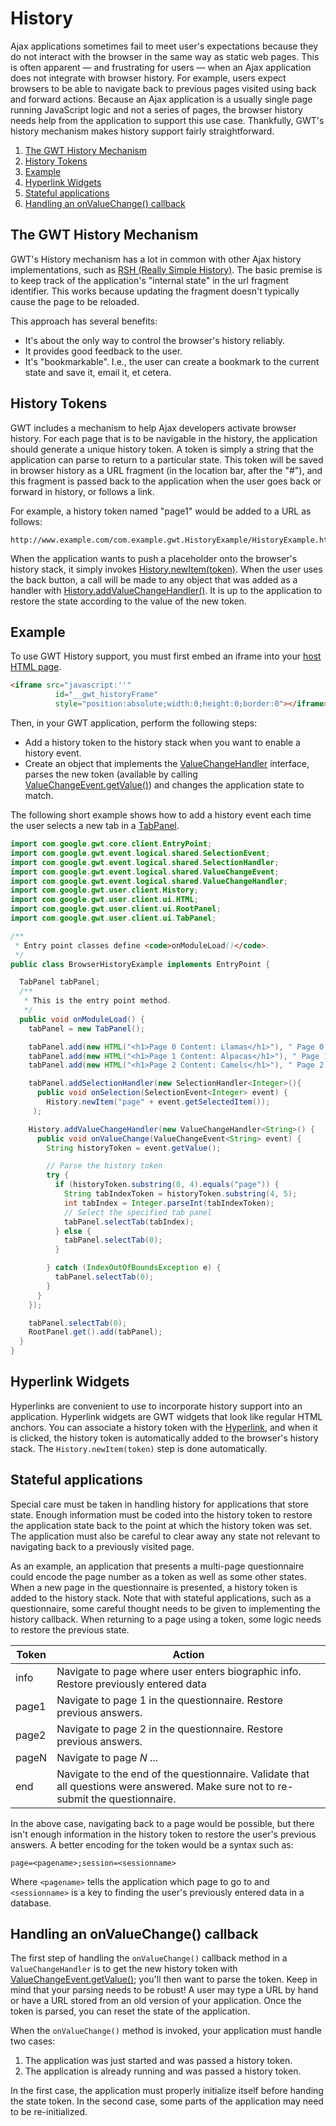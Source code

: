 History
===

Ajax applications sometimes fail to meet user's expectations because they do not interact with the browser in the same way as static web pages. This is often apparent &mdash; and
frustrating for users &mdash; when an Ajax application does not integrate with browser history. For example, users expect browsers to be able to navigate back to previous pages visited
using back and forward actions. Because an Ajax application is a usually single page running JavaScript logic and not a series of pages, the browser history needs help from the
application to support this use case. Thankfully, GWT's history mechanism makes history support fairly straightforward.

1.  [The GWT History Mechanism](#mechanism)
2.  [History Tokens](#tokens)
3.  [Example](#example)
4.  [Hyperlink Widgets](#widgets)
5.  [Stateful applications](#stateful)
6.  [Handling an onValueChange() callback](#onvaluechange)

## The GWT History Mechanism<a id="mechanism"></a>

GWT's History mechanism has a lot in common with other Ajax history implementations, such as [RSH (Really
Simple History)](http://code.google.com/p/reallysimplehistory). The basic premise is to keep track of the application's "internal state" in the url fragment identifier. This works because updating the fragment doesn't
typically cause the page to be reloaded.

This approach has several benefits:

*   It's about the only way to control the browser's history reliably.
*   It provides good feedback to the user.
*   It's "bookmarkable". I.e., the user can create a bookmark to the current state and save it, email it, et cetera.

## History Tokens<a id="tokens"></a>

GWT includes a mechanism to help Ajax developers activate browser history. For each page that is to be navigable in the history, the application should generate a unique
history token. A token is simply a string that the application can parse to return to a particular state. This token will be saved in browser history as a URL fragment (in the
location bar, after the "#"), and this fragment is passed back to the application when the user goes back or forward in history, or follows a link.

For example, a history token named "page1" would be added to a URL as follows:

```text
http://www.example.com/com.example.gwt.HistoryExample/HistoryExample.html#page1
```

When the application wants to push a placeholder onto the browser's history stack, it simply invokes [History.newItem(token)](/javadoc/latest/com/google/gwt/user/client/History.html#newItem-java.lang.String-). When
the user uses the back button, a call will be made to any object that was added as a handler with [History.addValueChangeHandler()](/javadoc/latest/com/google/gwt/user/client/History.html#addValueChangeHandler-com.google.gwt.event.logical.shared.ValueChangeHandler-). It is up to the application to restore the state according to the value of the new token.

## Example<a id="example"></a>

To use GWT History support, you must first embed an iframe into your [host HTML page](DevGuideOrganizingProjects.html#DevGuideHostPage).

```html
<iframe src="javascript:''"
          id="__gwt_historyFrame"
          style="position:absolute;width:0;height:0;border:0"></iframe>
```

Then, in your GWT application, perform the following steps:

*   Add a history token to the history stack when you want to enable a history event.
*   Create an object that implements the [ValueChangeHandler](/javadoc/latest/com/google/gwt/event/logical/shared/ValueChangeHandler.html) interface, parses the new token (available by calling [ValueChangeEvent.getValue()](/javadoc/latest/com/google/gwt/event/logical/shared/ValueChangeEvent.html#getValue--)) and changes the application state to match.

The following short example shows how to add a history event each time the user selects a new tab in a [TabPanel](/javadoc/latest/com/google/gwt/user/client/ui/TabPanel.html).

```java
import com.google.gwt.core.client.EntryPoint;
import com.google.gwt.event.logical.shared.SelectionEvent;
import com.google.gwt.event.logical.shared.SelectionHandler;
import com.google.gwt.event.logical.shared.ValueChangeEvent;
import com.google.gwt.event.logical.shared.ValueChangeHandler;
import com.google.gwt.user.client.History;
import com.google.gwt.user.client.ui.HTML;
import com.google.gwt.user.client.ui.RootPanel;
import com.google.gwt.user.client.ui.TabPanel;

/**
 * Entry point classes define <code>onModuleLoad()</code>.
 */
public class BrowserHistoryExample implements EntryPoint {

  TabPanel tabPanel;
  /**
   * This is the entry point method.
   */
  public void onModuleLoad() {
    tabPanel = new TabPanel();

    tabPanel.add(new HTML("<h1>Page 0 Content: Llamas</h1>"), " Page 0 ");
    tabPanel.add(new HTML("<h1>Page 1 Content: Alpacas</h1>"), " Page 1 ");
    tabPanel.add(new HTML("<h1>Page 2 Content: Camels</h1>"), " Page 2 ");

    tabPanel.addSelectionHandler(new SelectionHandler<Integer>(){
      public void onSelection(SelectionEvent<Integer> event) {
        History.newItem("page" + event.getSelectedItem());
     );

    History.addValueChangeHandler(new ValueChangeHandler<String>() {
      public void onValueChange(ValueChangeEvent<String> event) {
        String historyToken = event.getValue();

        // Parse the history token
        try {
          if (historyToken.substring(0, 4).equals("page")) {
            String tabIndexToken = historyToken.substring(4, 5);
            int tabIndex = Integer.parseInt(tabIndexToken);
            // Select the specified tab panel
            tabPanel.selectTab(tabIndex);
          } else {
            tabPanel.selectTab(0);
          }

        } catch (IndexOutOfBoundsException e) {
          tabPanel.selectTab(0);
        }
      }
    });

    tabPanel.selectTab(0);
    RootPanel.get().add(tabPanel);
  }
}
```

## Hyperlink Widgets<a id="widgets"></a>

Hyperlinks are convenient to use to incorporate history support into an application. Hyperlink widgets are GWT widgets that look like regular HTML anchors. You can associate a
history token with the [Hyperlink](/javadoc/latest/com/google/gwt/user/client/ui/Hyperlink.html), and when it is
clicked, the history token is automatically added to the browser's history stack. The `History.newItem(token)` step is done automatically.

## Stateful applications<a id="stateful"></a>

Special care must be taken in handling history for applications that store state. Enough information must be coded into the history token to restore the application state back
to the point at which the history token was set. The application must also be careful to clear away any state not relevant to navigating back to a previously visited page.

As an example, an application that presents a multi-page questionnaire could encode the page number as a token as well as some other states. When a new page in the
questionnaire is presented, a history token is added to the history stack. Note that with stateful applications, such as a questionnaire, some careful thought needs to be given to
implementing the history callback. When returning to a page using a token, some logic needs to restore the previous state.

| Token | Action                                                                                                                              |
| ------| ----------------------------------------------------------------------------------------------------------------------------------- |
| info  | Navigate to page where user enters biographic info. Restore previously entered data                                                 |
| page1 | Navigate to page 1 in the questionnaire. Restore previous answers.                                                                  |
| page2 | Navigate to page 2 in the questionnaire. Restore previous answers.                                                                  |
| pageN | Navigate to page _N_ ...                                                                                                            |
| end   | Navigate to the end of the questionnaire. Validate that all questions were answered. Make sure not to re-submit the questionnaire.  |

In the above case, navigating back to a page would be possible, but there isn't enough information in the history token to restore the user's previous answers. A better
encoding for the token would be a syntax such as:

```text
page=<pagename>;session=<sessionname>
```

Where `<pagename>` tells the application which page to go to and `<sessionname>` is a key to finding the user's previously entered data in a
database.

## Handling an onValueChange() callback<a id="onvaluechange"></a>

The first step of handling the `onValueChange()` callback method in a `ValueChangeHandler` is to get the new history token with [ValueChangeEvent.getValue()](/javadoc/latest/com/google/gwt/event/logical/shared/ValueChangeEvent.html#getValue--); you'll then want to parse the token. Keep in mind that your parsing needs to be robust! A user may type a URL by hand or have a URL
stored from an old version of your application. Once the token is parsed, you can reset the state of the application.

When the `onValueChange()` method is invoked, your application must handle two cases:

1.  The application was just started and was passed a history token.
2.  The application is already running and was passed a history token.

In the first case, the application must properly initialize itself before handing the state token. In the second case, some parts of the application may need to be
re-initialized.
